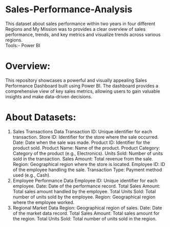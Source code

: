 # Sales-Performance-Analysis
This dataset about sales performance within two years in four different Regions and My Mission was to provides a clear overview of sales performance, trends, and key metrics and visualize trends across various regions.
<br>
Tools:- Power BI
<BR>
# Overview:
This repository showcases a powerful and visually appealing Sales Performance Dashboard built using Power BI. The dashboard provides a comprehensive view of key sales metrics, allowing users to gain valuable insights and make data-driven decisions.
<br>
# About Datasets:
1. Sales Transactions Data
Transaction ID: Unique identifier for each transaction.
Store ID: Identifier for the store where the sale occurred.
Date: Date when the sale was made.
Product ID: Identifier for the product sold.
Product Name: Name of the product.
Product Category: Category of the product (e.g., Electronics).
Units Sold: Number of units sold in the transaction.
Sales Amount: Total revenue from the sale.
Region: Geographical region where the store is located.
Employee ID: ID of the employee handling the sale.
Transaction Type: Payment method used (e.g., Cash).
2. Employee Performance Data
Employee ID: Unique identifier for each employee.
Date: Date of the performance record.
Total Sales Amount: Total sales amount handled by the employee.
Total Units Sold: Total number of units sold by the employee.
Region: Geographical region where the employee worked.
3. Regional Market Data
Region: Geographical region of sales.
Date: Date of the market data record.
Total Sales Amount: Total sales amount for the region.
Total Units Sold: Total number of units sold in the region.
